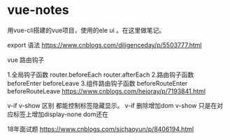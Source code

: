 # vue-notes
用vue-cli搭建的vue项目，使用的ele ui 。在这里做笔记。

export 语法 
https://www.cnblogs.com/diligenceday/p/5503777.html

vue 路由钩子

1.全局钩子函数    router.beforeEach   router.afterEach
2.路由钩子函数    beforeEnter  beforeLeave
3.组件路由钩子函数   beforeRouteEnter   beforeRouteLeave
https://www.cnblogs.com/heioray/p/7193841.html



v-if v-show 区别
都能控制标签隐藏显示。
v-if 删除增加dom   v-show 只是在对应标签上增加display-none  dom还在


18年面试题
https://www.cnblogs.com/sichaoyun/p/8406194.html

